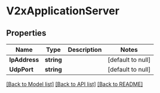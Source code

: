 # V2xApplicationServer

## Properties
Name | Type | Description | Notes
------------ | ------------- | ------------- | -------------
**IpAddress** | **string** |  | [default to null]
**UdpPort** | **string** |  | [default to null]

[[Back to Model list]](../README.md#documentation-for-models) [[Back to API list]](../README.md#documentation-for-api-endpoints) [[Back to README]](../README.md)


